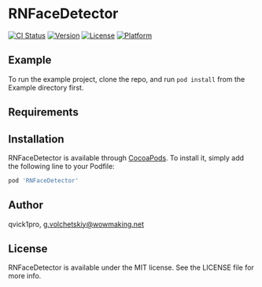 # RNFaceDetector

[![CI Status](https://img.shields.io/travis/qvick1pro/RNFaceDetector.svg?style=flat)](https://travis-ci.org/qvick1pro/RNFaceDetector)
[![Version](https://img.shields.io/cocoapods/v/RNFaceDetector.svg?style=flat)](https://cocoapods.org/pods/RNFaceDetector)
[![License](https://img.shields.io/cocoapods/l/RNFaceDetector.svg?style=flat)](https://cocoapods.org/pods/RNFaceDetector)
[![Platform](https://img.shields.io/cocoapods/p/RNFaceDetector.svg?style=flat)](https://cocoapods.org/pods/RNFaceDetector)

## Example

To run the example project, clone the repo, and run `pod install` from the Example directory first.

## Requirements

## Installation

RNFaceDetector is available through [CocoaPods](https://cocoapods.org). To install
it, simply add the following line to your Podfile:

```ruby
pod 'RNFaceDetector'
```

## Author

qvick1pro, g.volchetskiy@wowmaking.net

## License

RNFaceDetector is available under the MIT license. See the LICENSE file for more info.
